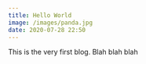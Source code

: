 ```yaml
---
title: Hello World
image: /images/panda.jpg
date: 2020-07-28 22:50
---
```

This is the very first blog. Blah blah blah